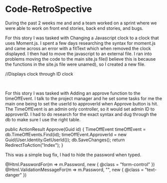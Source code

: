 # Code-RetroSpective
During the past 2 weeks me and and a team worked on a sprint where we were able to work on front end stories, back end stories, and bugs.

For this story I was tasked with Changing a Javascript clock to a clock that uses Moment.js. I spent a few days researching the syntax for moment.js and came across an error with a fitText which when removed the clock displayed. I then had to move the javascript to an external file. I ran into problems moving the code to the main site.js file(I believe this is because the functions in the site.js file were unamed), so I created a new file.

//Displays clock through ID clock
<div id="clock" class="pill-clock">&nbsp</div>
  
<script>
 	//Located in an external Js file
function updateClock() {
    $('#clock').html(moment().format('h:mm:ss a'));
};
//updates clock every 200 milliseconds, located in the cshtml file
	setInterval(updateClock, 200) 
</script>

For this story I was tasked with Adding an approve function to the timeOffEvent. I talk to the project manager and he set some tasks for me the main one being to set the userId to approverId when Approve button is hit. The TimeOffEvent is an admin only controller, so it would set admin ID to approverID. I had to do research for the exact syntax and dug through the db to make sure I use the right table.

public ActionResult Approve(Guid id)
{ 
    	TimeOffEvent timeOffEvent = db.TimeOffEvents.Find(id);
            timeOffEvent.ApproverId = new Guid(User.Identity.GetUserId());
            db.SaveChanges();
            return RedirectToAction("Index");
}

This was a simple bug fix, I had to hide the password when typed.
<div class="col-md-10">
             @Html.PasswordFor(m => m.Password, new { @class = "form-control" })
             @Html.ValidationMessageFor(m => m.Password, "", new { @class = "text-danger" })
</div>
